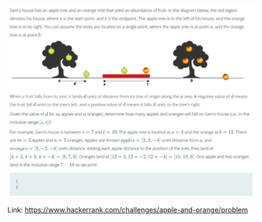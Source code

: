 ![Description](/Apple%20and%20Orange/Description.png?raw=true)

Link: https://www.hackerrank.com/challenges/apple-and-orange/problem
